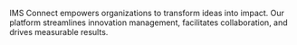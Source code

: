 IMS Connect empowers organizations to transform ideas into impact. Our platform streamlines innovation management, facilitates collaboration, and drives measurable results.
